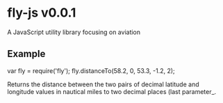 # fly-js v0.0.1
A JavaScript utility library focusing on aviation

## Example

var fly = require('fly');
fly.distanceTo(58.2, 0, 53.3, -1.2, 2);

Returns the distance between the two pairs of decimal latitude and longitude values in nautical miles to two decimal places (last parameter_.
